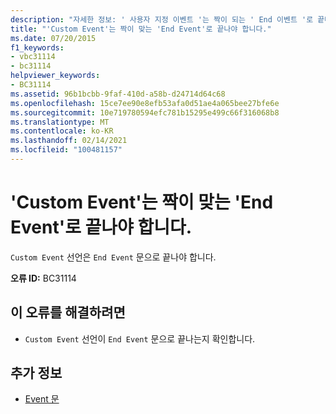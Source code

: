 ```yaml
---
description: "자세한 정보: ' 사용자 지정 이벤트 '는 짝이 되는 ' End 이벤트 '로 끝나야 합니다."
title: "'Custom Event'는 짝이 맞는 'End Event'로 끝나야 합니다."
ms.date: 07/20/2015
f1_keywords:
- vbc31114
- bc31114
helpviewer_keywords:
- BC31114
ms.assetid: 96b1bcbb-9faf-410d-a58b-d24714d64c68
ms.openlocfilehash: 15ce7ee90e8efb53afa0d51ae4a065bee27bfe6e
ms.sourcegitcommit: 10e719780594efc781b15295e499c66f316068b8
ms.translationtype: MT
ms.contentlocale: ko-KR
ms.lasthandoff: 02/14/2021
ms.locfileid: "100481157"
---
```

# <a name="custom-event-must-end-with-a-matching-end-event"></a>'Custom Event'는 짝이 맞는 'End Event'로 끝나야 합니다.

`Custom Event` 선언은 `End Event` 문으로 끝나야 합니다.  
  
 **오류 ID:** BC31114  
  
## <a name="to-correct-this-error"></a>이 오류를 해결하려면  
  
- `Custom Event` 선언이 `End Event` 문으로 끝나는지 확인합니다.  
  
## <a name="see-also"></a>추가 정보

- [Event 문](../language-reference/statements/event-statement.md)

